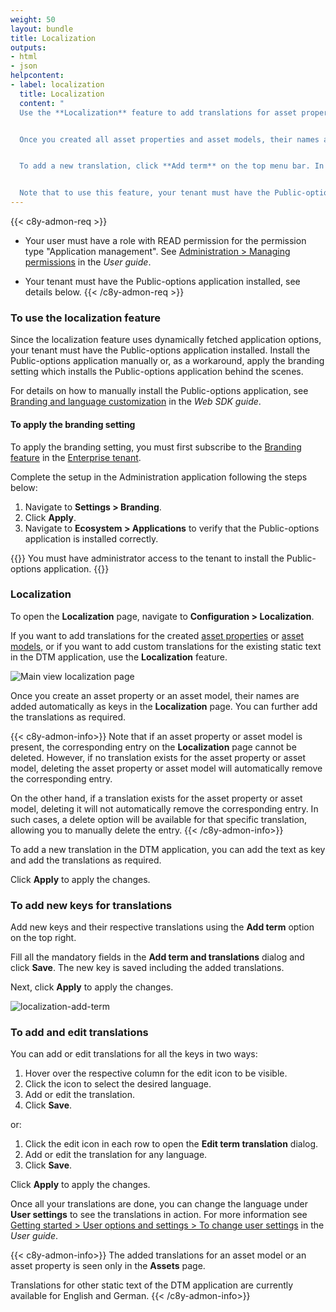```yaml
---
weight: 50
layout: bundle
title: Localization
outputs:
- html
- json
helpcontent:
- label: localization
  title: Localization
  content: "
  Use the **Localization** feature to add translations for asset properties or asset models, as well as to add custom translations for the existing static text in the DTM application.


  Once you created all asset properties and asset models, their names are added as keys in the **Localization** page. You can add further translations as required.  


  To add a new translation, click **Add term** on the top menu bar. In the resulting dialog box, add the name of the key, followed by the translation in the respective field.


  Note that to use this feature, your tenant must have the Public-options application installed."
---
```


{{< c8y-admon-req >}}
* Your user must have a role with READ permission for the permission type "Application management". See [Administration > Managing permissions](/users-guide/administration/#managing-permissions) in the *User guide*.

* Your tenant must have the Public-options application installed, see details below.
{{< /c8y-admon-req >}}

### To use the localization feature
Since the localization feature uses dynamically fetched application options, your tenant must have the Public-options application installed. Install the Public-options application manually or, as a workaround, apply the branding setting which installs the Public-options application behind the scenes.

For details on how to manually install the Public-options application, see [Branding and language customization](/web/application-configuration/#branding-and-languages) in the *Web SDK guide*.

#### To apply the branding setting
To apply the branding setting, you must first subscribe to the [Branding feature](/users-guide/enterprise-tenant/#branding) in the [Enterprise tenant](/users-guide/enterprise-tenant/#overview).

Complete the setup in the Administration application following the steps below: 

1. Navigate to **Settings > Branding**.
2. Click **Apply**. 
3. Navigate to **Ecosystem > Applications** to verify that the Public-options application is installed correctly.

{{<c8y-admon-info>}}
You must have administrator access to the tenant to install the Public-options application.
{{</c8y-admon-info>}}

<a name=""></a>
### Localization

To open the **Localization** page, navigate to **Configuration > Localization**.

If you want to add translations for the created [asset properties](/dtm/asset-types/#property-library) or [asset models](/dtm/asset-types/#asset-types), or if you want to add custom translations for the existing static text in the DTM application, use the **Localization** feature.

![Main view localization page](/images/dtm/localization/dtm-localization-main-page.png)

Once you create an asset property or an asset model, their names are added automatically as keys in the **Localization** page. You can further add the translations as required.

{{< c8y-admon-info>}}
Note that if an asset property or asset model is present, the corresponding entry on the **Localization** page cannot be deleted. However, if no translation exists for the asset property or asset model, deleting the asset property or asset model will automatically remove the corresponding entry.

On the other hand, if a translation exists for the asset property or asset model, deleting it will not automatically remove the corresponding entry. In such cases, a delete option will be available for that specific translation, allowing you to manually delete the entry.
{{< /c8y-admon-info>}}

To add a new translation in the DTM application, you can add the text as key and add the translations as required.

Click **Apply** to apply the changes.

<a name=""></a>
### To add new keys for translations

Add new keys and their respective translations using the **Add term** option on the top right.

Fill all the mandatory fields in the **Add term and translations** dialog and click **Save**. The new key is saved including the added translations.

Next, click **Apply** to apply the changes.


![localization-add-term](/images/dtm/localization/dtm-localization-add-term.png)



<a name=""></a>
### To add and edit translations

 You can add or edit translations for all the keys in two ways:

1. Hover over the respective column for the edit icon to be visible.
2. Click the icon to select the desired language.
3. Add or edit the translation.
4. Click **Save**.

or:

1. Click the edit icon in each row to open the **Edit term translation** dialog.
2. Add or edit the translation for any language.
3. Click **Save**.

Click **Apply** to apply the changes.

Once all your translations are done, you can change the language under **User settings** to see the translations in action. For more information see [Getting started > User options and settings > To change user settings](/users-guide/getting-started/#gui-features) in the *User guide*.


{{< c8y-admon-info>}}
The added translations for an asset model or an asset property is seen only in the **Assets** page. 

Translations for other static text of the DTM application are currently available for English and German.
{{< /c8y-admon-info>}}

